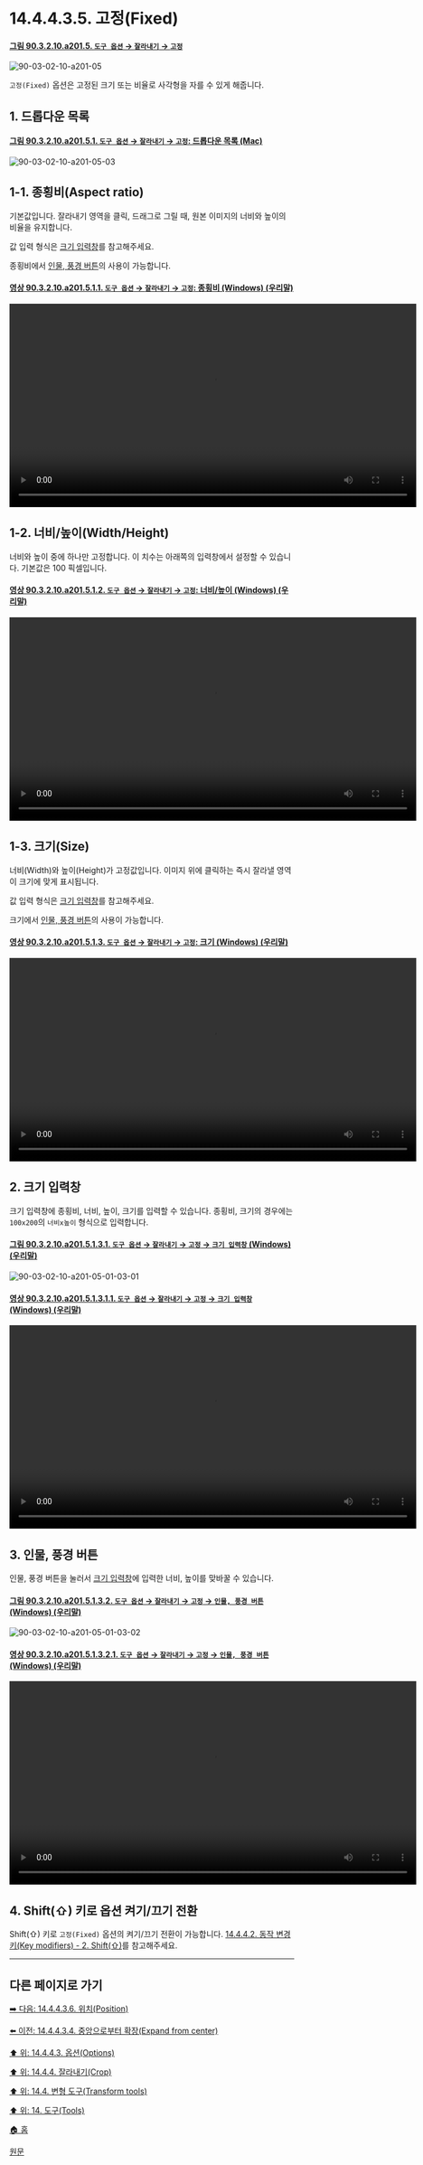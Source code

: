# 14.4.4.3.5. 고정(Fixed)

<a id="90-03-02-10-a201-05"></a>

#### [그림 90.3.2.10.a201.5. `도구 옵션` → `잘라내기` → `고정`](./90-03-02-10-crop.md#90-03-02-10-a201-05)
![90-03-02-10-a201-05](https://github.com/wonder13662/gimp/assets/15767104/58e33b1d-e68e-4268-aac5-642877b670cf)

`고정(Fixed)` 옵션은 고정된 크기 또는 비율로 사각형을 자를 수 있게 해줍니다.

<a id="14-04-04-03-05-s1"></a>

## 1. 드롭다운 목록

<a id="90-03-02-10-a201-05-01"></a>

#### [그림 90.3.2.10.a201.5.1. `도구 옵션` → `잘라내기` → `고정`: 드롭다운 목록 (Mac)](./90-03-02-10-crop.md#90-03-02-10-a201-05-01)
![90-03-02-10-a201-05-03](https://github.com/wonder13662/gimp/assets/15767104/7fff6b0e-5c7d-4ac5-8653-96e2ce8db84f)

<a id="14-04-04-03-05-s1-01"></a>

## 1-1. 종횡비(Aspect ratio)
기본값입니다. 잘라내기 영역을 클릭, 드래그로 그릴 때, 원본 이미지의 너비와 높이의 비율을 유지합니다.

값 입력 형식은 [크기 입력창](./14-04-04-03-05-fixed.md#14-04-04-03-05-s2)를 참고해주세요.

종횡비에서 [인물, 풍경 버튼](./14-04-04-03-05-fixed.md#14-04-04-03-05-s3)의 사용이 가능합니다.

<a id="90-03-02-10-a201-05-01-01"></a>

#### [영상 90.3.2.10.a201.5.1.1. `도구 옵션` → `잘라내기` → `고정`: 종횡비 (Windows) (우리말)](./90-03-02-10-crop.md#90-03-02-10-a201-05-01-01)
<video controls="controls" width="720" src="https://github.com/wonder13662/gimp/assets/15767104/02887d34-3fbb-4017-9fe1-8e50a09d4fac"></video>

<a id="14-04-04-03-05-s1-02"></a>

## 1-2. 너비/높이(Width/Height)
너비와 높이 중에 하나만 고정합니다. 이 치수는 아래쪽의 입력창에서 설정할 수 있습니다. 기본값은 100 픽셀입니다.

<a id="90-03-02-10-a201-05-01-02"></a>

#### [영상 90.3.2.10.a201.5.1.2. `도구 옵션` → `잘라내기` → `고정`: 너비/높이 (Windows) (우리말)](./90-03-02-10-crop.md#90-03-02-10-a201-05-01-02)
<video controls="controls" width="720" src="https://github.com/wonder13662/gimp/assets/15767104/da996fc4-fe04-4cd4-ac4e-5249616efb0f"></video>

<a id="14-04-04-03-05-s1-03"></a>

## 1-3. 크기(Size)
너비(Width)와 높이(Height)가 고정값입니다. 이미지 위에 클릭하는 즉시 잘라낼 영역이 크기에 맞게 표시됩니다.

값 입력 형식은 [크기 입력창](./14-04-04-03-05-fixed.md#14-04-04-03-05-s2)를 참고해주세요.

크기에서 [인물, 풍경 버튼](./14-04-04-03-05-fixed.md#14-04-04-03-05-s3)의 사용이 가능합니다.

<a id="90-03-02-10-a201-05-01-03"></a>

#### [영상 90.3.2.10.a201.5.1.3. `도구 옵션` → `잘라내기` → `고정`: 크기 (Windows) (우리말)](./90-03-02-10-crop.md#90-03-02-10-a201-05-01-03)
<video controls="controls" width="720" src="https://github.com/wonder13662/gimp/assets/15767104/c9e8de71-055c-4df6-86a4-ced44d77548d"></video>

<a id="14-04-04-03-05-s2"></a>

## 2. 크기 입력창
크기 입력창에 종횡비, 너비, 높이, 크기를 입력할 수 있습니다. 종횡비, 크기의 경우에는 `100x200`의 `너비x높이` 형식으로 입력합니다.

<a id="90-03-02-10-a201-05-01-03-01"></a>

#### [그림 90.3.2.10.a201.5.1.3.1. `도구 옵션` → `잘라내기` → `고정` → `크기 입력창` (Windows) (우리말)](./90-03-02-10-crop.md#90-03-02-10-a201-05-01-03-01)
![90-03-02-10-a201-05-01-03-01](https://github.com/wonder13662/gimp/assets/15767104/65fdbdd7-1010-4123-af89-8f620a1b30c6)

<a id="90-03-02-10-a201-05-01-03-01-01"></a>

#### [영상 90.3.2.10.a201.5.1.3.1.1. `도구 옵션` → `잘라내기` → `고정` → `크기 입력창` (Windows) (우리말)](./90-03-02-10-crop.md#90-03-02-10-a201-05-01-03-01-01)
<video controls="controls" width="720" src="https://github.com/wonder13662/gimp/assets/15767104/2de19061-bfcd-4d0b-b9b3-708f3b76e6ab"></video>

<a id="14-04-04-03-05-s3"></a>

## 3. 인물, 풍경 버튼
인물, 풍경 버튼을 눌러서 [크기 입력창](./14-04-04-03-05-fixed.md#14-04-04-03-05-s2)에 입력한 너비, 높이를 맞바꿀 수 있습니다.

<a id="90-03-02-10-a201-05-01-03-02"></a>

#### [그림 90.3.2.10.a201.5.1.3.2. `도구 옵션` → `잘라내기` → `고정` → `인물, 풍경 버튼` (Windows) (우리말)](./90-03-02-10-crop.md#90-03-02-10-a201-05-01-03-02)
![90-03-02-10-a201-05-01-03-02](https://github.com/wonder13662/gimp/assets/15767104/5e7cc4b9-4de2-4784-bfb8-ff9e5c159e21)

<a id="90-03-02-10-a201-05-01-03-02-01"></a>

#### [영상 90.3.2.10.a201.5.1.3.2.1. `도구 옵션` → `잘라내기` → `고정` → `인물, 풍경 버튼` (Windows) (우리말)](./90-03-02-10-crop.md#90-03-02-10-a201-05-01-03-02-01)
<video controls="controls" width="720" src="https://github.com/wonder13662/gimp/assets/15767104/834880cf-3e97-4c97-a25a-87791a46703d"></video>

<a id="14-04-04-03-05-s4"></a>

## 4. Shift(⇧) 키로 옵션 켜기/끄기 전환
Shift(⇧) 키로 `고정(Fixed)` 옵션의 켜기/끄기 전환이 가능합니다. [14.4.4.2. 동작 변경키(Key modifiers) - 2. Shift(⇧)](./14-04-04-02-key_modifiers.md#14-04-04-02-s2)를 참고해주세요.

***

## 다른 페이지로 가기

[➡️ 다음: 14.4.4.3.6. 위치(Position)](./14-04-04-03-06-position.md)

[⬅️ 이전: 14.4.4.3.4. 중앙으로부터 확장(Expand from center)](./14-04-04-03-04-expand_from_center.md)

[⬆️ 위: 14.4.4.3. 옵션(Options)](./14-04-04-03-00-options.md)

[⬆️ 위: 14.4.4. 잘라내기(Crop)](./14-04-04-00-crop.md)

[⬆️ 위: 14.4. 변형 도구(Transform tools)](./14-04-00-transform-tools.md)

[⬆️ 위: 14. 도구(Tools)](./14-00-tools.md)

[🏠 홈](./00-home.md)

[원문](https://docs.gimp.org/2.10/ko/gimp-tool-crop.html#idm15201)